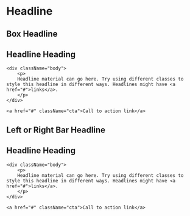 # Headline

## Box Headline
<div className="box-headline">
    <h2 className="title">Headline Heading</h2>
    
    <div className="body">
        <p>
        Headline material can go here. Try using different classes to style this headline in different ways. Headlines might have <a href="#">links</a>.
        </p>
    </div>
    
    <a href="#" className="cta">Call to action link</a>
</div>

## Left or Right Bar Headline
<div className="left-aligned-bar">
    <h2 className="title">Headline Heading</h2>
    
    <div className="body">
        <p>
        Headline material can go here. Try using different classes to style this headline in different ways. Headlines might have <a href="#">links</a>.
        </p>
    </div>
    
    <a href="#" className="cta">Call to action link</a>
</div>